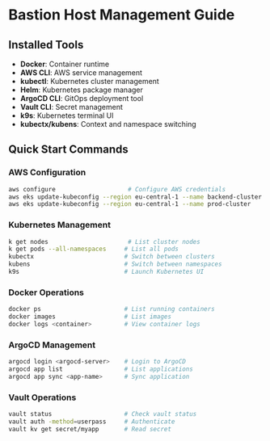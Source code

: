 # Bastion Host Management Guide

## Installed Tools

- **Docker**: Container runtime
- **AWS CLI**: AWS service management
- **kubectl**: Kubernetes cluster management
- **Helm**: Kubernetes package manager
- **ArgoCD CLI**: GitOps deployment tool
- **Vault CLI**: Secret management
- **k9s**: Kubernetes terminal UI
- **kubectx/kubens**: Context and namespace switching

## Quick Start Commands

### AWS Configuration

```bash
aws configure                    # Configure AWS credentials
aws eks update-kubeconfig --region eu-central-1 --name backend-cluster
aws eks update-kubeconfig --region eu-central-1 --name prod-cluster
```

### Kubernetes Management

```bash
k get nodes                      # List cluster nodes
k get pods --all-namespaces     # List all pods
kubectx                         # Switch between clusters
kubens                          # Switch between namespaces
k9s                             # Launch Kubernetes UI
```

### Docker Operations

```bash
docker ps                       # List running containers
docker images                   # List images
docker logs <container>         # View container logs
```

### ArgoCD Management

```bash
argocd login <argocd-server>    # Login to ArgoCD
argocd app list                 # List applications
argocd app sync <app-name>      # Sync application
```

### Vault Operations

```bash
vault status                    # Check vault status
vault auth -method=userpass     # Authenticate
vault kv get secret/myapp       # Read secret
```
